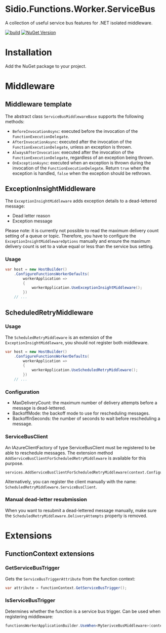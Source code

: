 Sidio.Functions.Worker.ServiceBus
=============
A collection of useful service bus features for .NET isolated middleware.

[![build](https://github.com/marthijn/Sidio.Functions.Worker.ServiceBus/actions/workflows/build.yml/badge.svg)](https://github.com/marthijn/Sidio.Functions.Worker.ServiceBus/actions/workflows/build.yml)
[![NuGet Version](https://img.shields.io/nuget/v/Sidio.Functions.Worker.ServiceBus)](https://www.nuget.org/packages/Sidio.Functions.Worker.ServiceBus/)

# Installation
Add the NuGet package to your project.

# Middleware
## Middleware template
The abstract class `ServiceBusMiddlewareBase` supports the following methods:
- `BeforeInvocationAsync`: executed before the invocation of the `FunctionExecutionDelegate`.
- `AfterInvocationAsync`: executed after the invocation of the `FunctionExecutionDelegate`, unless an exception is thrown.
- `AlwaysAfterInvocation`: executed after the invocation of the `FunctionExecutionDelegate`, regardless of an exception being thrown.
- `OnExceptionAsync`: executed when an exception is thrown during the invocation of the `FunctionExecutionDelegate`. Return `true` when the exception is handled, `false` when the exception should be rethrown.

## ExceptionInsightMiddleware
The `ExceptionInsightMiddleware` adds exception details to a dead-lettered message:
- Dead letter reason
- Exception message

Please note: it is currently not possible to read the maximum delivery count setting of a queue or topic. Therefore, you have to configure the `ExceptionInsightMiddlewareOptions` manually
and ensure the maximum delivery count is set to a value equal or less than the service bus setting.

### Usage
```csharp
var host = new HostBuilder()
    .ConfigureFunctionsWorkerDefaults(
        workerApplication =>
        {
            workerApplication.UseExceptionInsightMiddleware();
        })
    // ...
```

## ScheduledRetryMiddleware
### Usage
The `ScheduledRetryMiddleware` is an extension of the `ExceptionInsightMiddleware`, you should not register both middleware.
```csharp
var host = new HostBuilder()
    .ConfigureFunctionsWorkerDefaults(
        workerApplication =>
        {
            workerApplication.UseScheduledRetryMiddleware();
        })
    // ...
```

### Configuration
- MaxDeliveryCount: the maximum number of delivery attempts before a message is dead-lettered.
- BackoffMode: the backoff mode to use for rescheduling messages.
- BackoffInSeconds: the number of seconds to wait before rescheduling a message.

### ServiceBusClient
An IAzureClientFactory of type ServiceBusClient must be registered to be able to reschedule messages. The extension method `AddServiceBusClientForScheduledRetryMiddleware` is available for this purpose.
```charp
services.AddServiceBusClientForScheduledRetryMiddleware(context.Configuration["ConnectionStrings:MyServiceBus"]);
```

Alternatively, you can register the client manually with the name: `ScheduledRetryMiddleware.ServiceBusClient`.

### Manual dead-letter resubmission
When you want to resubmit a dead-lettered message manually, make sure the `ScheduledRetryMiddleware.DeliveryAttempts` property is removed.

# Extensions
## FunctionContext extensions
### GetServiceBusTrigger
Gets the `ServiceBusTriggerAttribute` from the function context:
```csharp
var attribute = functionContext.GetServiceBusTrigger();
```

### IsServiceBusTrigger
Determines whether the function is a service bus trigger. Can be used when registering middleware:
```csharp
functionsWorkerApplicationBuilder.UseWhen<MySerivceBusMiddleware>(context => context.IsServiceBusTrigger());
```